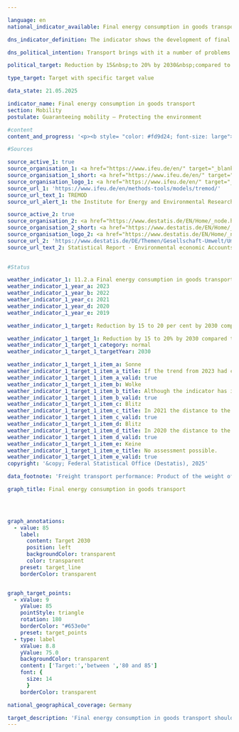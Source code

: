```yaml
---

language: en        
national_indicator_available: Final energy consumption in goods transport        

dns_indicator_definition: The indicator shows the development of final energy consumption for the domestic transport of goods by inland waterway, rail and road compared to the base year 2015.        

dns_political_intention: Transport brings with it a number of problems. For example, noise and air pollutants affect the quality of life, particularly in cities, and transport-related emissions contribute to climate change. The emission of harmful greenhouse gases (GHG) is closely linked to the energy consumed in transport.        

political_target: Reduction by 15&nbsp;to 20% by 2030&nbsp;compared to 2015        

type_target: Target with specific target value        

data_state: 21.05.2025        

indicator_name: Final energy consumption in goods transport        
section: Mobility        
postulate: Guaranteeing mobility – Protecting the environment        

#content         
content_and_progress: '<p><b style= "color: #fd9d24; font-size: large">11.2.a Final energy consumption in goods transport</b><br><br>This indicator represents the final energy consumption (FEC) resulting from the transport of goods within Germany. Final energy refers to the energy directly used in transport&nbsp;–&nbsp;such as petrol or diesel fuel. Transformation losses during the production of fuels, as well as potential transmission losses, are not taken into account. The underlying data is sourced from the TREMOD database (Transport Emission Model) developed by the Institute for Energy and Environmental Research (ifeu). This model is used to assess transport-related emissions and captures domestic fuel consumption, regardless of the place of refuelling. Air freight is excluded from the analysis due to its relatively minor share of total freight volume. Due to the definitional limitation to domestic FEC, the indicator reflects the effects of increasing international economic integration of Germany’s economy only to a limited extent.<br><br>In 2023, transport of goods accounted for 26.1%<sup>1</sup> of total transport-related final energy consumption. For the first time, FEC in this sector fell below 2015&nbsp;levels&nbsp;–&nbsp;representing a 3.4% decline compared to the base year. The politically defined goal is to reduce FEC in transport of goods by 15% to 20% between 2015&nbsp;and 2030. If recent trends continue, this target is likely to be met.<br><br>Transport of goods performance measures the quantity of goods transported over a given distance, based on data from the TREMOD database. Between 2015&nbsp;and 2021, the number of tonne-kilometres travelled rose by 8.4%, interrupted only by a brief decline in 2020. However, by 2023, transport performance had decreased again, remaining only 2.6% above the 2015&nbsp;level.<br><br>In addition to absolute energy consumption, FEC is also considered in relation to freight transport performance to provide insight into energy efficiency. In 2023, FEC per tonne-kilometre stood at 94.1% of the 2015&nbsp;value&nbsp;–&nbsp;the lowest level in eight years. FEC has declined across all modes of freight transport compared to 2015. The most significant reduction was recorded in inland waterways, with a decrease of 26.2%. In contrast, energy consumption in road freight transport dropped by only 2.8%, and by 1.1% in rail transport.<br><br><small><sup>1</sup> The sum of the shares of freight transport (indicator 11.2.a) and passenger transport (indicator <a href="https://dns-indikatoren.de/en/11-2-b/">11.2.b</a>) in total final energy consumption in transport does not add up to 100%. This deviation results from different definitions: While the energy consumption in passenger and freight transport is based on domestic consumption (source: TREMOD), the total final energy consumption in transport is based on domestic sales (source: AG Energiebilanzen).</small></p>'                

#Sources        

source_active_1: true
source_organisation_1: <a href="https://www.ifeu.de/en/" target="_blank" onclick="return confirm_alert('the Institute for Energy and Environmental Research Heidelberg', 'En')">Institute for Energy and Environmental Research Heidelberg</a>
source_organisation_1_short: <a href="https://www.ifeu.de/en/" target="_blank" onclick="return confirm_alert('the Institute for Energy and Environmental Research Heidelberg', 'En')">Institute for Energy and Environmental Research Heidelberg</a>
source_organisation_logo_1: <a href="https://www.ifeu.de/en/" target="_blank" onclick="return confirm_alert('the Institute for Energy and Environmental Research Heidelberg', 'En')"><img src="https://dnsTestEnvironment.github.io/dns-indicators/public/OrgImgEn/ifeu.png" alt="Institute for Energy and Environmental Research Heidelberg" title=" Click here to visit the homepage of the organizationInstitute for Energy and Environmental Research Heidelberg" style="height:60px; width:148px; border:transparent"/></a>
source_url_1: 'https://www.ifeu.de/en/methods-tools/models/tremod/'
source_url_text_1: TREMOD
source_url_alert_1: the Institute for Energy and Environmental Research Heidelberg

source_active_2: true
source_organisation_2: <a href="https://www.destatis.de/EN/Home/_node.html" target="_blank">Federal Statistical Office</a>
source_organisation_2_short: <a href="https://www.destatis.de/EN/Home/_node.html" target="_blank">Federal Statistical Office</a>
source_organisation_logo_2: <a href="https://www.destatis.de/EN/Home/_node.html" target="_blank"><img src="https://dnsTestEnvironment.github.io/dns-indicators/public/OrgImgEn/destatis.png" alt="Federal Statistical Office" title=" Click here to visit the homepage of the organizationFederal Statistical Office" style="height:60px; width:148px; border:transparent"/></a>
source_url_2: 'https://www.destatis.de/DE/Themen/Gesellschaft-Umwelt/Umwelt/UGR/verkehr-tourismus/_inhalt.html#sprg409790'
source_url_text_2: Statistical Report - Environmental economic Accounts (UGR) - Transport and environme (only available in German)
        

#Status        

weather_indicator_1: 11.2.a Final energy consumption in goods transport
weather_indicator_1_year_a: 2023
weather_indicator_1_year_b: 2022
weather_indicator_1_year_c: 2021
weather_indicator_1_year_d: 2020
weather_indicator_1_year_e: 2019

weather_indicator_1_target: Reduction by 15 to 20 per cent by 2030 compared to 2015

weather_indicator_1_target_1: Reduction by 15 to 20% by 2030 compared to 2015
weather_indicator_1_target_1_category: normal
weather_indicator_1_target_1_targetYear: 2030

weather_indicator_1_target_1_item_a: Sonne
weather_indicator_1_target_1_item_a_title: If the trend from 2023 had continued, the target value would have been reached or missed by less than 5% of the difference between the target value and the value at that time.
weather_indicator_1_target_1_item_a_valid: true
weather_indicator_1_target_1_item_b: Wolke
weather_indicator_1_target_1_item_b_title: Although the indicator has in 2022 been moving in the desired direction toward the target, if the trend had to continued, the target would have been missed in the target year by more than 20% of the difference between the target value and the value at that time.
weather_indicator_1_target_1_item_b_valid: true
weather_indicator_1_target_1_item_c: Blitz
weather_indicator_1_target_1_item_c_title: In 2021 the distance to the target was constantly high or had increased. Thus, the indicator did not develop in the desired direction.
weather_indicator_1_target_1_item_c_valid: true
weather_indicator_1_target_1_item_d: Blitz
weather_indicator_1_target_1_item_d_title: In 2020 the distance to the target was constantly high or had increased. Thus, the indicator did not develop in the desired direction.
weather_indicator_1_target_1_item_d_valid: true
weather_indicator_1_target_1_item_e: Keine
weather_indicator_1_target_1_item_e_title: No assessment possible.
weather_indicator_1_target_1_item_e_valid: true        
copyright: '&copy; Federal Statistical Office (Destatis), 2025'        

data_footnote: 'Freight transport performance: Product of the weight of the transported goods in tonnes (t) and the distance travelled in kilometres (km) during transport (generally only in Germany).'        

graph_title: Final energy consumption in goods transport        

        


graph_annotations:
  - value: 85
    label:
      content: Target 2030
      position: left
      backgroundColor: transparent
      color: transparent
    preset: target_line
    borderColor: transparent        


graph_target_points:
  - xValue: 9
    yValue: 85
    pointStyle: triangle
    rotation: 180
    borderColor: "#653e0e"
    preset: target_points
  - type: label
    xValue: 8.8
    yValue: 75.0
    backgroundColor: transparent
    content: ['Target:','between ','80 and 85']
    font: {
      size: 14
      }
    borderColor: transparent                

national_geographical_coverage: Germany        

target_description: 'Final energy consumption in goods transport should be reduced to a maximum of 85% of the 2015&nbsp;level by 2030.<br>• For targets without a specific value but with a target interval, the weakest requirement (here: reduction to 85% of the 2015&nbsp;level) is used as the minimum politically defined target. Indicator 11.2.a has developed in the desired direction on average over the past six years. If this trend continues, the minimum requirement of 85% will be narrowly met. Indicator 11.2.a is therefore assessed as <b>sun</b> for 2023.<br>• Data status at assessment: 21/05/2025.<br><br><a href="https://dnsUpgradeEnvironment.github.io/site/en/status"><img src="https://sdg-indikatoren.de/public/Wettersymbole/Sonne.png" title="If the trend from 2023&nbsp;had continued, the target value would have been reached or missed by less than 5% of the difference between the target value and the value at that time." alt="Weathersymbol: Sun"/></a>'        
---
```


